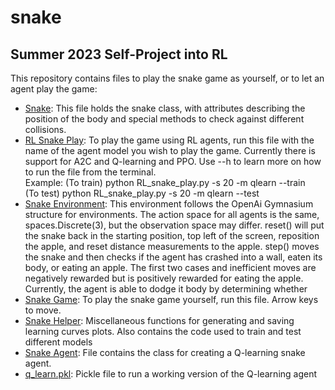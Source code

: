 # snake

## **Summer 2023 Self-Project into RL**

This repository contains files to play the snake game as yourself, or to let an agent play the game:

- [Snake](snake.py): This file holds the snake class, with attributes describing the position of the body and special methods to check against different collisions.
- [RL Snake Play](RL_snake_play.py): To play the game using RL agents, run this file with the name of the agent model you wish to play the game. Currently there is support for A2C and Q-learning and PPO. Use --h to learn more on how to run the file from the terminal. <br />
Example: (To train) python RL_snake_play.py -s 20 -m qlearn --train <br /> (To test) python RL_snake_play.py -s 20 -m qlearn --test
- [Snake Environment](snake_environment): This environment follows the OpenAi Gymnasium structure for environments. The action space for all agents is the same, spaces.Discrete(3), but the observation space may differ. reset() will put the snake back in the starting position, top left of the screen, reposition the apple, and reset distance measurements to the apple. step() moves the snake and then checks if the agent has crashed into a wall, eaten its body, or eating an apple. The first two cases and inefficient moves are negatively rewarded but is positively rewarded for eating the apple. Currently, the agent is able to dodge it body by determining whether 
- [Snake Game](snake_game.py): To play the snake game yourself, run this file. Arrow keys to move.
- [Snake Helper](snake_helper.py): Miscellaneous functions for generating and saving learning curves plots. Also contains the code used to train and test different models
- [Snake Agent](snake_agent.py): File contains the class for creating a Q-learning snake agent.
- [q_learn.pkl](q_learn.pkl): Pickle file to run a working version of the Q-learning agent 